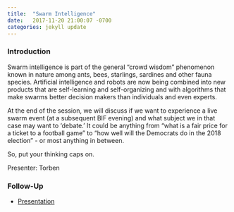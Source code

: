 ```yaml
---
title:  "Swarm Intelligence"
date:   2017-11-20 21:00:07 -0700
categories: jekyll update
---
```



### Introduction

Swarm intelligence is part of the general “crowd wisdom” phenomenon known in nature among ants, bees, starlings, sardines and other fauna species. Artificial intelligence and robots are now being combined into new products that are self-learning and self-organizing and with algorithms that make swarms better decision makers than individuals and even experts.

At the end of the session, we will discuss if we want to experience a live swarm event (at a subsequent BIF evening) and what subject we in that case may want to ‘debate.’ It could be anything from “what is a fair price for a ticket to a football game” to “how well will the Democrats do in the 2018 election” - or most anything in between.

So, put your thinking caps on.

Presenter: Torben

### Follow-Up

* [Presentation](/assets/present/swarm-intelligence.pdf) 
